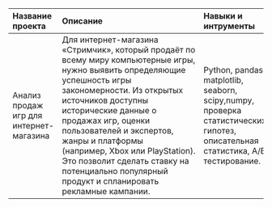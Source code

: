 | Название проекта      | Описание               | Навыки и интрументы |
| :------------- |:------------------| :-----|
|Анализ продаж игр для интернет-магазина|Для интернет-магазина «Стримчик», который продаёт по всему миру компьютерные игры, нужно выявить определяющие успешность игры закономерности. Из открытых источников доступны исторические данные о продажах игр, оценки пользователей и экспертов, жанры и платформы (например, Xbox или PlayStation).  Это позволит сделать ставку на потенциально популярный продукт и спланировать рекламные кампании. |Python, pandas, matplotlib, seaborn, scipy,numpy, проверка статистических гипотез, описательная статистика, А/В тестирование.|
